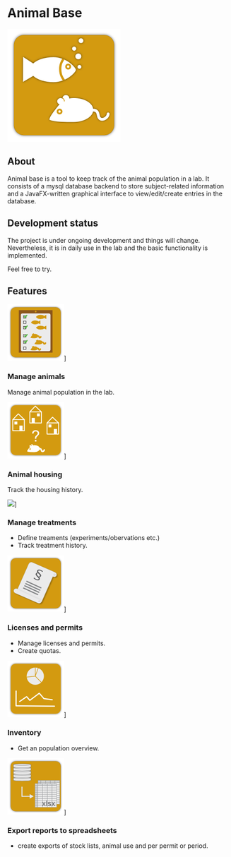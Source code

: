 # Animal Base

<img src="./images/ak_icon512.png" width="256" height="256" />

## About
Animal base is a tool to keep track of the animal population in a
lab. It consists of a mysql database backend to store subject-related
information and a JavaFX-written graphical interface to
view/edit/create entries in the database.

## Development status

The project is under ongoing development and things will
change. Nevertheless, it is in daily use in the lab and the basic
functionality is implemented.

Feel free to try.

## Features

![](./images/ak_subject_icon128.png)]
### Manage animals

Manage animal population in the lab.

![](./images/ak_housing_icon128.png)]
### Animal housing
Track the housing history.

![](./images/ak_treamtent_icon128.png)]
### Manage treatments
- Define treaments (experiments/obervations etc.)
- Track treatment history.

![](./images/ak_license_icon128.png)]
### Licenses and permits
- Manage licenses and permits.
- Create quotas.

![](./images/ak_population_icon128.png)]
### Inventory
- Get an population overview.

![](./images/ak_export_icon128.png)]
### Export reports to spreadsheets
- create exports of stock lists, animal use and per permit or period.



